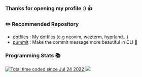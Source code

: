 

### Thanks for opening my profile :) 👍

### ✏️ Recommended Repository

- [dotfiles](https://github.com/HidemaruOwO/dotfiles) : My dotfiles (e.g neovim, wezterm, hyprland...)
- [pummit](https://github.com/HidemaruOwO/pummit) : Make the commit message more beautiful in CLI 🎨

### Programming Stats 📚

<a href="https://wakatime.com/@cacca5e4-08ed-4904-aea9-eb5598de5f96">
  <img src="https://wakatime.com/badge/user/cacca5e4-08ed-4904-aea9-eb5598de5f96.svg" alt="Total time coded since Jul 24 2022" />
</a>

<img src="https://github-readme-stats.vercel.app/api/top-langs/?username=HidemaruOwO&count_private=true&show_icons=true&hide=html,css,shell,python,lua&exclude_repo=misskey&layout=compact" />
